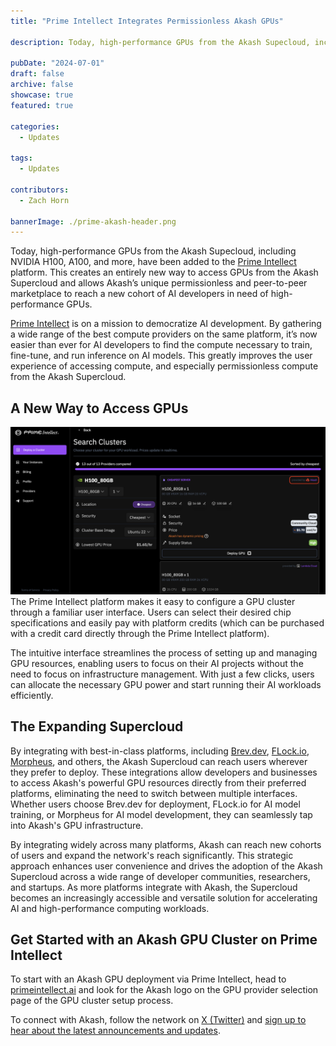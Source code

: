 ```yaml
---
title: "Prime Intellect Integrates Permissionless Akash GPUs"

description: Today, high-performance GPUs from the Akash Supecloud, including NVIDIA H100, A100, and more, have been added to the Prime Intellect platform.

pubDate: "2024-07-01"
draft: false
archive: false
showcase: true
featured: true

categories:
  - Updates

tags:
  - Updates
  
contributors:
  - Zach Horn

bannerImage: ./prime-akash-header.png
---
```

Today, high-performance GPUs from the Akash Supecloud, including NVIDIA H100, A100, and more, have been added to the [Prime Intellect](https://www.primeintellect.ai/) platform. This creates an entirely new way to access GPUs from the Akash Supercloud and allows Akash’s unique permissionless and peer-to-peer marketplace to reach a new cohort of AI developers in need of high-performance GPUs.

[Prime Intellect](https://www.primeintellect.ai/) is on a mission to democratize AI development. By gathering a wide range of the best compute providers on the same platform, it’s now easier than ever for AI developers to find the compute necessary to train, fine-tune, and run inference on AI models. This greatly improves the user experience of accessing compute, and especially permissionless compute from the Akash Supercloud.

## A New Way to Access GPUs
![Akash H100 GPUs on Prime Intellect](./prime-intellect-1.png)
The Prime Intellect platform makes it easy to configure a GPU cluster through a familiar user interface. Users can select their desired chip specifications and easily pay with platform credits (which can be purchased with a credit card directly through the Prime Intellect platform). 

The intuitive interface streamlines the process of setting up and managing GPU resources, enabling users to focus on their AI projects without the need to focus on infrastructure management. With just a few clicks, users can allocate the necessary GPU power and start running their AI workloads efficiently.

## The Expanding Supercloud
By integrating with best-in-class platforms, including [Brev.dev](https://akash.network/blog/brev-dev-leverages-akash-networks-permissionless-gpu-infrastructure-to-seamlessly-scale/), [FLock.io](https://akash.network/blog/decentralized-ai-model-training-on-akash-with-flockio/), [Morpheus](https://mor.org/), and others, the Akash Supercloud can reach users wherever they prefer to deploy. These integrations allow developers and businesses to access Akash's powerful GPU resources directly from their preferred platforms, eliminating the need to switch between multiple interfaces. Whether users choose Brev.dev for deployment, FLock.io for AI model training, or Morpheus for AI model development, they can seamlessly tap into Akash's GPU infrastructure.

By integrating widely across many platforms, Akash can reach new cohorts of users and expand the network's reach significantly. This strategic approach enhances user convenience and drives the adoption of the Akash Supercloud across a wide range of developer communities, researchers, and startups. As more platforms integrate with Akash, the Supercloud becomes an increasingly accessible and versatile solution for accelerating AI and high-performance computing workloads.

## Get Started with an Akash GPU Cluster on Prime Intellect
To start with an Akash GPU deployment via Prime Intellect, head to [primeintellect.ai](http://primeintellect.ai) and look for the Akash logo on the GPU provider selection page of the GPU cluster setup process. 

To connect with Akash, follow the network on [X (Twitter)](https://x.com/akashnet_) and [sign up to hear about the latest announcements and updates](https://akt.fyi/3kpRwVM).

